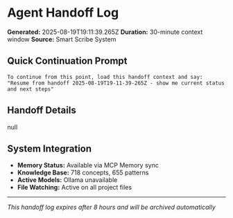 # Agent Handoff Log

**Generated:** 2025-08-19T19:11:39.265Z
**Duration:** 30-minute context window
**Source:** Smart Scribe System

## Quick Continuation Prompt

```
To continue from this point, load this handoff context and say:
"Resume from handoff 2025-08-19T19-11-39-265Z - show me current status and next steps"
```

## Handoff Details

null

## System Integration

- **Memory Status:** Available via MCP Memory sync
- **Knowledge Base:** 718 concepts, 655 patterns
- **Active Models:** Ollama unavailable
- **File Watching:** Active on all project files

---
*This handoff log expires after 8 hours and will be archived automatically*
